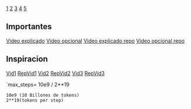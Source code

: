 [1](https://www.youtube.com/watch?v=UU1WVnMk4E8&t=2557s)
[2](https://www.youtube.com/watch?v=E0Hmnixke2g)
[3](https://youtu.be/k3qvYATh77I?si=qYRhSURc3GS18yyh)
[4](https://youtu.be/iOsR-EC9z6I?si=w36s3uxbxqrdS6cZ)
[5](https://www.youtube.com/watch?v=_0wdproot34)


## Importantes
[Video explicado](https://www.youtube.com/watch?v=9Ge0sMm65jo)
[Video opcional](https://www.youtube.com/watch?v=yAcWnfsZhzo)
[Video explicado repo](https://github.com/ImadSaddik/Train_Your_Language_Model_Course)
[Video opcional repo](https://github.com/rasbt/LLMs-from-scratch)


## Inspiracion
[Vid1](https://www.youtube.com/watch?v=U2p5EpL7b4U)
[RepVid1](https://github.com/SimonVutov/miniGPT/tree/main)
[Vid2](https://www.youtube.com/watch?v=l8pRSuU81PU)
[RepVid2](https://github.com/karpathy/build-nanogpt)
[Vid3](https://www.youtube.com/watch?v=9Ge0sMm65jo)
[RepVid3](https://github.com/ImadSaddik/Train_Your_Language_Model_Course)

`max_steps= 10e9 / 2**19

```
10e9 (10 Billones de tokens)
2**19(tokens per step)
```
